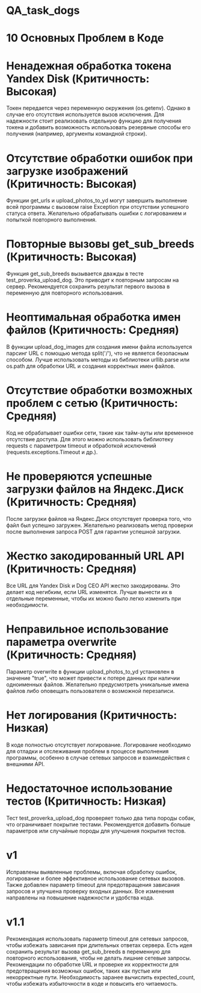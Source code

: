 # QA_task_dogs
# 10 Основных Проблем в Коде
# Ненадежная обработка токена Yandex Disk (Критичность: Высокая)

Токен передается через переменную окружения (os.getenv). Однако в случае его отсутствия используется вызов исключения. Для надежности стоит реализовать отдельную функцию для получения токена и добавить возможность использовать резервные способы его получения (например, аргументы командной строки).
# Отсутствие обработки ошибок при загрузке изображений (Критичность: Высокая)

Функции get_urls и upload_photos_to_yd могут завершить выполнение всей программы с вызовом raise Exception при отсутствии успешного статуса ответа. Желательно обрабатывать ошибки с логированием и попыткой повторного выполнения.
# Повторные вызовы get_sub_breeds (Критичность: Высокая)

Функция get_sub_breeds вызывается дважды в тесте test_proverka_upload_dog. Это приводит к повторным запросам на сервер. Рекомендуется сохранить результат первого вызова в переменную для повторного использования.
# Неоптимальная обработка имен файлов (Критичность: Средняя)

В функции upload_dog_images для создания имени файла используется парсинг URL с помощью метода split('/'), что не является безопасным способом. Лучше использовать методы из библиотеки urllib.parse или os.path для обработки URL и создания корректных имен файлов.
# Отсутствие обработки возможных проблем с сетью (Критичность: Средняя)

Код не обрабатывает ошибки сети, такие как тайм-ауты или временное отсутствие доступа. Для этого можно использовать библиотеку requests с параметром timeout и обработкой исключений (requests.exceptions.Timeout и др.).
# Не проверяются успешные загрузки файлов на Яндекс.Диск (Критичность: Средняя)

После загрузки файлов на Яндекс.Диск отсутствует проверка того, что файл был успешно загружен. Желательно реализовать метод проверки после выполнения запроса POST для гарантии успешной загрузки.
# Жестко закодированный URL API (Критичность: Средняя)

Все URL для Yandex Disk и Dog CEO API жестко закодированы. Это делает код негибким, если URL изменятся. Лучше вынести их в отдельные переменные, чтобы их можно было легко изменить при необходимости.
# Неправильное использование параметра overwrite (Критичность: Средняя)

Параметр overwrite в функции upload_photos_to_yd установлен в значение "true", что может привести к потере данных при наличии одноименных файлов. Желательно предусмотреть уникальные имена файлов либо оповещать пользователя о возможной перезаписи.
# Нет логирования (Критичность: Низкая)

В коде полностью отсутствует логирование. Логирование необходимо для отладки и отслеживания проблем в процессе выполнения программы, особенно в случае сетевых запросов и взаимодействия с внешними API.
# Недостаточное использование тестов (Критичность: Низкая)

Тест test_proverka_upload_dog проверяет только два типа породы собак, что ограничивает покрытие тестами. Рекомендуется добавить больше параметров или случайные породы для улучшения покрытия тестов.

# v1
Исправлены выявленные проблемы, включая обработку ошибок, логирование и более эффективное использование сетевых вызовов. Также добавлен параметр timeout для предотвращения зависания запросов и улучшена проверку входных данных. Все изменения направлены на повышение надежности и удобства кода.

# v1.1
Рекомендация использовать параметр timeout для сетевых запросов, чтобы избежать зависания при длительных ответах сервера.
Есть идея сохранить результат вызова get_sub_breeds в переменную для повторного использования, чтобы не делать лишние сетевые запросы.
Рекомендации по обработке URL и проверке их корректности для предотвращения возможных ошибок, таких как пустые или некорректные пути.
Необходимость заранее вычислить expected_count, чтобы избежать избыточности в коде и повысить его читаемость.
